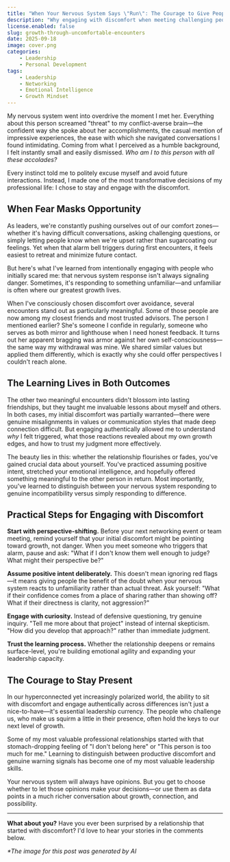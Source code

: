 ```yaml
---
title: "When Your Nervous System Says \"Run\": The Courage to Give People Who Scare You a Chance"
description: "Why engaging with discomfort when meeting challenging people can transform your leadership, build meaningful relationships, and teach you invaluable lessons about yourself."
license.enabled: false
slug: growth-through-uncomfortable-encounters
date: 2025-09-18
image: cover.png
categories:
    - Leadership
    - Personal Development
tags:
    - Leadership 
    - Networking 
    - Emotional Intelligence 
    - Growth Mindset
---
```


My nervous system went into overdrive the moment I met her. Everything about this person screamed "threat" to my conflict-averse brain—the confident way she spoke about her accomplishments, the casual mention of impressive experiences, the ease with which she navigated conversations I found intimidating. Coming from what I perceived as a humble background, I felt instantly small and easily dismissed. *Who am I to this person with all these accolades?*

Every instinct told me to politely excuse myself and avoid future interactions. Instead, I made one of the most transformative decisions of my professional life: I chose to stay and engage with the discomfort.

## When Fear Masks Opportunity

As leaders, we're constantly pushing ourselves out of our comfort zones—whether it's having difficult conversations, asking challenging questions, or simply letting people know when we're upset rather than sugarcoating our feelings. Yet when that alarm bell triggers during first encounters, it feels easiest to retreat and minimize future contact.

But here's what I've learned from intentionally engaging with people who initially scared me: that nervous system response isn't always signaling danger. Sometimes, it's responding to something unfamiliar—and unfamiliar is often where our greatest growth lives.

When I've consciously chosen discomfort over avoidance, several encounters stand out as particularly meaningful. Some of those people are now among my closest friends and most trusted advisors. The person I mentioned earlier? She's someone I confide in regularly, someone who serves as both mirror and lighthouse when I need honest feedback. It turns out her apparent bragging was armor against her own self-consciousness—the same way my withdrawal was mine. We shared similar values but applied them differently, which is exactly why she could offer perspectives I couldn't reach alone.

## The Learning Lives in Both Outcomes

The other two meaningful encounters didn't blossom into lasting friendships, but they taught me invaluable lessons about myself and others. In both cases, my initial discomfort was partially warranted—there were genuine misalignments in values or communication styles that made deep connection difficult. But engaging authentically allowed me to understand *why* I felt triggered, what those reactions revealed about my own growth edges, and how to trust my judgment more effectively.

The beauty lies in this: whether the relationship flourishes or fades, you've gained crucial data about yourself. You've practiced assuming positive intent, stretched your emotional intelligence, and hopefully offered something meaningful to the other person in return. Most importantly, you've learned to distinguish between your nervous system responding to genuine incompatibility versus simply responding to difference.

## Practical Steps for Engaging with Discomfort

**Start with perspective-shifting.** Before your next networking event or team meeting, remind yourself that your initial discomfort might be pointing toward growth, not danger. When you meet someone who triggers that alarm, pause and ask: "What if I don't know them well enough to judge? What might their perspective be?"

**Assume positive intent deliberately.** This doesn't mean ignoring red flags—it means giving people the benefit of the doubt when your nervous system reacts to unfamiliarity rather than actual threat. Ask yourself: "What if their confidence comes from a place of sharing rather than showing off? What if their directness is clarity, not aggression?"

**Engage with curiosity.** Instead of defensive questioning, try genuine inquiry. "Tell me more about that project" instead of internal skepticism. "How did you develop that approach?" rather than immediate judgment.

**Trust the learning process.** Whether the relationship deepens or remains surface-level, you're building emotional agility and expanding your leadership capacity.

## The Courage to Stay Present

In our hyperconnected yet increasingly polarized world, the ability to sit with discomfort and engage authentically across differences isn't just a nice-to-have—it's essential leadership currency. The people who challenge us, who make us squirm a little in their presence, often hold the keys to our next level of growth.

Some of my most valuable professional relationships started with that stomach-dropping feeling of "I don't belong here" or "This person is too much for me." Learning to distinguish between productive discomfort and genuine warning signals has become one of my most valuable leadership skills.

Your nervous system will always have opinions. But you get to choose whether to let those opinions make your decisions—or use them as data points in a much richer conversation about growth, connection, and possibility.

---

**What about you?** Have you ever been surprised by a relationship that started with discomfort? I'd love to hear your stories in the comments below.

_*The image for this post was generated by AI_
